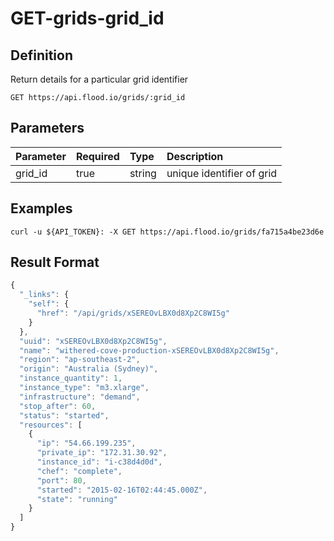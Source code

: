 # GET-grids-grid\_id

## Definition

Return details for a particular grid identifier

```text
GET https://api.flood.io/grids/:grid_id
```

## Parameters

| Parameter | Required | Type | Description |
| :--- | :--- | :--- | :--- |
| grid\_id | true | string | unique identifier of grid |

## Examples

```text
curl -u ${API_TOKEN}: -X GET https://api.flood.io/grids/fa715a4be23d6e
```

## Result Format

```javascript
{
  "_links": {
    "self": {
      "href": "/api/grids/xSEREOvLBX0d8Xp2C8WI5g"
    }
  },
  "uuid": "xSEREOvLBX0d8Xp2C8WI5g",
  "name": "withered-cove-production-xSEREOvLBX0d8Xp2C8WI5g",
  "region": "ap-southeast-2",
  "origin": "Australia (Sydney)",
  "instance_quantity": 1,
  "instance_type": "m3.xlarge",
  "infrastructure": "demand",
  "stop_after": 60,
  "status": "started",
  "resources": [
    {
      "ip": "54.66.199.235",
      "private_ip": "172.31.30.92",
      "instance_id": "i-c38d4d0d",
      "chef": "complete",
      "port": 80,
      "started": "2015-02-16T02:44:45.000Z",
      "state": "running"
    }
  ]
}
```

